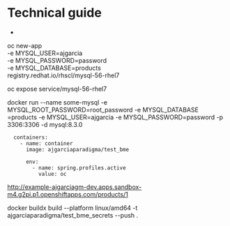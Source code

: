 # Technical guide
*
oc new-app \
-e MYSQL_USER=ajgarcia \
-e MYSQL_PASSWORD=password \
-e MYSQL_DATABASE=products \
registry.redhat.io/rhscl/mysql-56-rhel7

oc expose service/mysql-56-rhel7

docker run --name some-mysql -e MYSQL_ROOT_PASSWORD=root_password -e MYSQL_DATABASE =products -e MYSQL_USER=ajgarcia -e MYSQL_PASSWORD=password -p 3306:3306 -d mysql:8.3.0

      containers:
        - name: container
          image: ajgarciaparadigma/test_bme

          env:
            - name: spring.profiles.active
              value: oc

http://example-ajgarciagm-dev.apps.sandbox-m4.g2pi.p1.openshiftapps.com/products/1

docker buildx build --platform linux/amd64 -t ajgarciaparadigma/test_bme_secrets --push .
